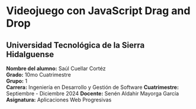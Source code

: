 # Videojuego con JavaScript Drag and Drop
## Universidad Tecnológica de la Sierra Hidalguense 
**Nombre del alumno:** Saúl Cuellar Cortéz  
**Grado:** 10mo Cuatrimestre  
**Grupo:** 1  
**Carrera:** Ingeniería en Desarrollo y Gestión de Software 
**Cuatrimestre:** Septiembre - Diciembre 2024
**Docente:** Senén Aldahir Mayorga García
**Asignatura:** Aplicaciones Web Progresivas